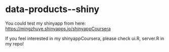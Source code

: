 # data-products--shiny
You could test my shinyapp from here:
https://mingzhuye.shinyapps.io/shinyappCoursera  

If you feel interested in my shinyappCoursera, please check ui.R, server.R in my repo!
